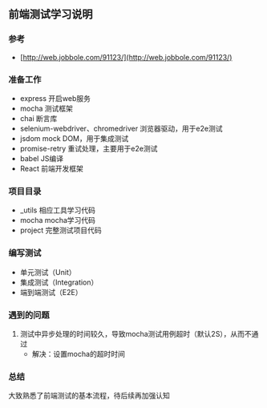## 前端测试学习说明

### 参考
- [http://web.jobbole.com/91123/](http://web.jobbole.com/91123/)

### 准备工作
- express  开启web服务
- mocha  测试框架
- chai  断言库
- selenium-webdriver、chromedriver  浏览器驱动，用于e2e测试
- jsdom  mock DOM，用于集成测试
- promise-retry  重试处理，主要用于e2e测试
- babel  JS编译
- React  前端开发框架

### 项目目录
- _utils  相应工具学习代码
- mocha  mocha学习代码
- project  完整测试项目代码
### 编写测试
- 单元测试（Unit）
- 集成测试（Integration）
- 端到端测试（E2E）

### 遇到的问题
1. 测试中异步处理的时间较久，导致mocha测试用例超时（默认2S），从而不通过
	- 解决：设置mocha的超时时间

### 总结
大致熟悉了前端测试的基本流程，待后续再加强认知